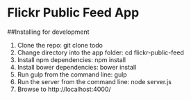 # Flickr Public Feed App


##Installing for development

1. Clone the repo: git clone todo
2. Change directory into the app folder: cd flickr-public-feed
3. Install npm dependencies: npm install
4. Install bower dependencies: bower install
5. Run gulp from the command line: gulp
6. Run the server from the command line: node server.js
7. Browse to http://localhost:4000/
